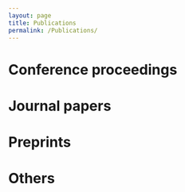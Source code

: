 ```yaml
---
layout: page
title: Publications
permalink: /Publications/
---
```


# Conference proceedings

# Journal papers

# Preprints

# Others

